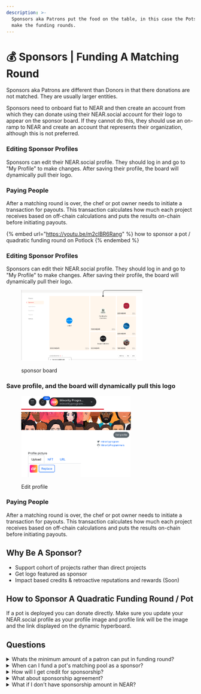 ```yaml
---
description: >-
  Sponsors aka Patrons put the food on the table, in this case the Pots that
  make the funding rounds.
---
```


# 💰 Sponsors | Funding A Matching Round

Sponsors aka Patrons are different than Donors in that there donations are not matched. They are usually larger entities.

Sponsors need to onboard fiat to NEAR and then create an account from which they can donate using their NEAR.social account for their logo to appear on the sponsor board. If they cannot do this, they should use an on-ramp to NEAR and create an account that represents their organization, although this is not preferred.

### Editing Sponsor Profiles

Sponsors can edit their NEAR.social profile. They should log in and go to "My Profile" to make changes. After saving their profile, the board will dynamically pull their logo.

### Paying People

After a matching round is over, the chef or pot owner needs to initiate a transaction for payouts. This transaction calculates how much each project receives based on off-chain calculations and puts the results on-chain before initiating payouts.

{% embed url="https://youtu.be/m2clBR6Rang" %}
how to sponsor a pot / quadratic funding round on Potlock
{% endembed %}

### Editing Sponsor Profiles

Sponsors can edit their NEAR.social profile. They should log in and go to "My Profile" to make changes. After saving their profile, the board will dynamically pull their logo.



<figure><img src="../.gitbook/assets/Screenshot 2024-02-13 at 2.07.52 AM.png" alt=""><figcaption><p>sponsor board</p></figcaption></figure>

### Save profile, and the board will dynamically pull this logo



<figure><img src="../.gitbook/assets/savenearsocialpage.png" alt=""><figcaption><p>Edit profile</p></figcaption></figure>

### Paying People

After a matching round is over, the chef or pot owner needs to initiate a transaction for payouts. This transaction calculates how much each project receives based on off-chain calculations and puts the results on-chain before initiating payouts.



## Why Be A Sponsor?

* Support cohort of projects rather than direct projects
* Get logo featured as sponsor
* Impact based credits & retroactive reputations and rewards (Soon)

## How to Sponsor A Quadratic Funding Round / Pot

If a pot is deployed you can donate directly. Make sure you update your NEAR.social profile as your profile image and profile link will be the image and the link displayed on the dynamic hyperboard.





## Questions

<details>

<summary>Whats the minimum amount of a patron can put in funding round?</summary>

Their is no minimum. However round managers will be working closely with patrons for soft commits.

</details>

<details>

<summary>When can I fund a pot's matching pool as a sponsor?</summary>

Any time from the point the pot contract is deployed, until the payouts

</details>

<details>

<summary>How will I get credit for sponsorship?</summary>

Your sponsorship amount and logo will be pulled from the near.social account you are donating from

</details>

<details>

<summary>What about sponsorship agreement?</summary>

If you need an agreement for sponsorship, it is up to the Pot Owner, Admin, or Chef to close this

</details>

<details>

<summary>What if I don't have sponsorship amount in NEAR?</summary>

You will need to onramp or work with Pot owner to help convert to NEAR to put on chain.

</details>
